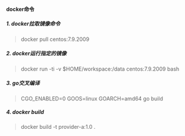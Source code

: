 #### docker命令

##### 1. docker拉取镜像命令

> docker pull centos:7.9.2009

##### 2. docker运行指定的镜像

> docker run -ti -v $HOME/workspace:/data centos:7.9.2009 bash

##### 3. go交叉编译

> CGO_ENABLED=0 GOOS=linux GOARCH=amd64 go build

##### 4. docker build

> docker build -t provider-a:1.0 .